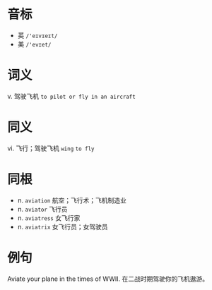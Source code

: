 # 音标

- 英 `/'eɪvɪeɪt/`
- 美 `/'evɪet/`

# 词义

v. 驾驶飞机
`to pilot or fly in an aircraft`

# 同义

vi. 飞行；驾驶飞机
`wing` `to fly`

# 同根

- n. `aviation` 航空；飞行术；飞机制造业
- n. `aviator` 飞行员
- n. `aviatress` 女飞行家
- n. `aviatrix` 女飞行员；女驾驶员

# 例句

Aviate your plane in the times of WWII.
在二战时期驾驶你的飞机遨游。


